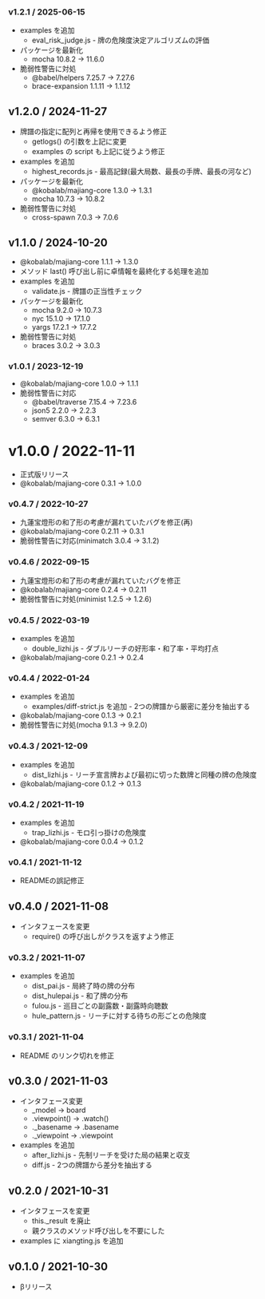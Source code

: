### v1.2.1 / 2025-06-15

  - examples を追加
    - eval_risk_judge.js - 牌の危険度決定アルゴリズムの評価
  - パッケージを最新化
    - mocha 10.8.2 → 11.6.0
  - 脆弱性警告に対処
    - @babel/helpers 7.25.7 → 7.27.6
    - brace-expansion 1.1.11 → 1.1.12

## v1.2.0 / 2024-11-27

  - 牌譜の指定に配列と再帰を使用できるよう修正
    - getlogs() の引数を上記に変更
    - examples の script も上記に従うよう修正
  - examples を追加
    - highest_records.js - 最高記録(最大局数、最長の手牌、最長の河など)
  - パッケージを最新化
    - @kobalab/majiang-core 1.3.0 → 1.3.1
    - mocha 10.7.3 → 10.8.2
  - 脆弱性警告に対処
    - cross-spawn 7.0.3 → 7.0.6

## v1.1.0 / 2024-10-20

  - @kobalab/majiang-core 1.1.1 → 1.3.0
  - メソッド last() 呼び出し前に卓情報を最終化する処理を追加
  - examples を追加
    - validate.js - 牌譜の正当性チェック
  - パッケージを最新化
    - mocha 9.2.0 → 10.7.3
    - nyc 15.1.0 → 17.1.0
    - yargs 17.2.1 → 17.7.2
  - 脆弱性警告に対処
    - braces 3.0.2 → 3.0.3

### v1.0.1 / 2023-12-19

  - @kobalab/majiang-core 1.0.0 → 1.1.1
  - 脆弱性警告に対応
    - @babel/traverse 7.15.4 → 7.23.6
    - json5 2.2.0 → 2.2.3
    - semver 6.3.0 → 6.3.1

# v1.0.0 / 2022-11-11

  - 正式版リリース
  - @kobalab/majiang-core 0.3.1 → 1.0.0

### v0.4.7 / 2022-10-27

  - 九蓮宝燈形の和了形の考慮が漏れていたバグを修正(再)
  - @kobalab/majiang-core 0.2.11 → 0.3.1
  - 脆弱性警告に対応(minimatch 3.0.4 → 3.1.2)

### v0.4.6 / 2022-09-15

  - 九蓮宝燈形の和了形の考慮が漏れていたバグを修正
  - @kobalab/majiang-core 0.2.4 → 0.2.11
  - 脆弱性警告に対処(minimist 1.2.5 → 1.2.6)

### v0.4.5 / 2022-03-19

  - examples を追加
    - double_lizhi.js - ダブルリーチの好形率・和了率・平均打点
  - @kobalab/majiang-core 0.2.1 → 0.2.4

### v0.4.4 / 2022-01-24

  - examples を追加
    - examples/diff-strict.js を追加  - 2つの牌譜から厳密に差分を抽出する
  - @kobalab/majiang-core 0.1.3 → 0.2.1
  - 脆弱性警告に対処(mocha 9.1.3 → 9.2.0)

### v0.4.3 / 2021-12-09

  - examples を追加
    - dist_lizhi.js  - リーチ宣言牌および最初に切った数牌と同種の牌の危険度
  - @kobalab/majiang-core 0.1.2 → 0.1.3

### v0.4.2 / 2021-11-19

  - examples を追加
    - trap_lizhi.js  - モロ引っ掛けの危険度
  - @kobalab/majiang-core 0.0.4 → 0.1.2

### v0.4.1 / 2021-11-12

  - READMEの誤記修正

## v0.4.0 / 2021-11-08

  - インタフェースを変更
    - require() の呼び出しがクラスを返すよう修正

### v0.3.2 / 2021-11-07

  - examples を追加
    - dist_pai.js  - 局終了時の牌の分布
    - dist_hulepai.js  - 和了牌の分布
    - fulou.js  - 巡目ごとの副露数・副露時向聴数
    - hule_pattern.js  - リーチに対する待ちの形ごとの危険度

### v0.3.1 / 2021-11-04

  - README のリンク切れを修正

## v0.3.0 / 2021-11-03

  - インタフェース変更
    - _model → board
    - .viewpoint() → .watch()
    - ._basename → .basename
    - ._viewpoint → .viewpoint
  - examples を追加
    - after_lizhi.js  - 先制リーチを受けた局の結果と収支
    - diff.js  - 2つの牌譜から差分を抽出する

## v0.2.0 / 2021-10-31

  - インタフェースを変更
     - this._result を廃止
     - 親クラスのメソッド呼び出しを不要にした
  - examples に xiangting.js を追加

## v0.1.0 / 2021-10-30

  - βリリース
